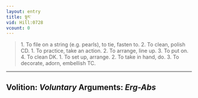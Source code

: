 ```yaml
---
layout: entry
title: སྟར་
vid: Hill:0728
vcount: 0
---
```

> 1\. To file on a string (e\.g\. pearls), to tie, fasten to\. 2\. To clean, polish CD\. 1\. To practice, take an action\. 2\. To arrange, line up\. 3\. To put on\. 4\. To clean DK\. 1\. To set up, arrange\. 2\. To take in hand, do\. 3\. To decorate, adorn, embellish TC\.

---
Volition: _Voluntary_
Arguments: _Erg-Abs_
---

